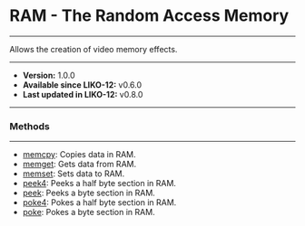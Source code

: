 # RAM - The Random Access Memory
---

Allows the creation of video memory effects.

---

* **Version:** 1.0.0
* **Available since LIKO-12:** v0.6.0
* **Last updated in LIKO-12:** v0.8.0

---
### Methods
---
* [memcpy](/Documentation/Peripherals/RAM/memcpy.md): Copies data in RAM.
* [memget](/Documentation/Peripherals/RAM/memget.md): Gets data from RAM.
* [memset](/Documentation/Peripherals/RAM/memset.md): Sets data to RAM.
* [peek4](/Documentation/Peripherals/RAM/peek4.md): Peeks a half byte section in RAM.
* [peek](/Documentation/Peripherals/RAM/peek.md): Peeks a byte section in RAM.
* [poke4](/Documentation/Peripherals/RAM/poke4.md): Pokes a half byte section in RAM.
* [poke](/Documentation/Peripherals/RAM/poke.md): Pokes a byte section in RAM.

